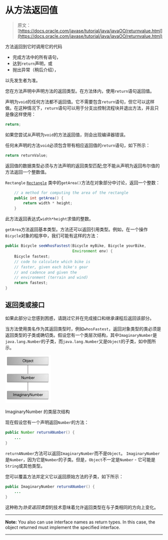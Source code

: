 # 从方法返回值

> 原文： [https://docs.oracle.com/javase/tutorial/java/javaOO/returnvalue.html](https://docs.oracle.com/javase/tutorial/java/javaOO/returnvalue.html)

方法返回到它时调用它的代码

*   完成方法中的所有语句，
*   达到`return`声明，或
*   抛出异常（稍后介绍），

以先发生者为准。

您在方法声明中声明方法的返回类型。在方法体内，使用`return`语句返回值。

声明为`void`的任何方法都不返回值。它不需要包含`return`语句，但它可以这样做。在这种情况下，`return`语句可以用于分支出控制流程块并退出方法，并且只是像这样使用：

```java
return;

```

如果您尝试从声明为`void`的方法返回值，则会出现编译器错误。

任何未声明的方法`void`必须包含带有相应返回值的`return`语句，如下所示：

```java
return returnValue;

```

返回值的数据类型必须与方法声明的返回类型匹配;您不能从声明为返回布尔值的方法返回一个整数值。

`Rectangle` [`Rectangle`](examples/Rectangle.java) 类中的`getArea()`方法在对象部分中讨论，返回一个整数：

```java
    // a method for computing the area of the rectangle
    public int getArea() {
        return width * height;
    }

```

此方法返回表达式`width*height`求值的整数。

`getArea`方法返回基本类型。方法还可以返回引用类型。例如，在一个操作`Bicycle`对象的程序中，我们可能有这样的方法：

```java
public Bicycle seeWhosFastest(Bicycle myBike, Bicycle yourBike,
                              Environment env) {
    Bicycle fastest;
    // code to calculate which bike is 
    // faster, given each bike's gear 
    // and cadence and given the 
    // environment (terrain and wind)
    return fastest;
}

```

## 返回类或接口

如果此部分让您感到困惑，请跳过它并在完成接口和继承课程后返回该部分。

当方法使用类名作为其返回类型时，例如`whosFastest`，返回对象类型的类必须是返回类型的子类或确切类。假设您有一个类层次结构，其中`ImaginaryNumber`是`java.lang.Number`的子类，而`java.lang.Number`又是`Object`的子类，如中图所示。

![The class hierarchy for ImaginaryNumber](img/49bca86334db63fe98889c652cc8885e.jpg)

ImaginaryNumber 的类层次结构



现在假设您有一个声明返回`Number`的方法：

```java
public Number returnANumber() {
    ...
}

```

`returnANumber`方法可以返回`ImaginaryNumber`而不是`Object`。 `ImaginaryNumber`是`Number`，因为它是`Number`的子类。但是，`Object`不一定是`Number` - 它可能是`String`或其他类型。

您可以覆盖方法并定义它以返回原始方法的子类，如下所示：

```java
public ImaginaryNumber returnANumber() {
    ...
}

```

这种称为*协变返回类型*的技术意味着允许返回类型在与子类相同的方向上变化。

* * *

**Note:** You also can use interface names as return types. In this case, the object returned must implement the specified interface.

* * *